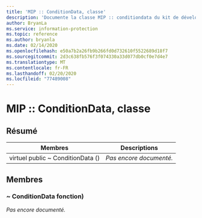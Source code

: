 ```yaml
---
title: 'MIP :: ConditionData, classe'
description: 'Documente la classe MIP :: conditiondata du kit de développement logiciel (SDK) Microsoft Information Protection (MIP).'
author: BryanLa
ms.service: information-protection
ms.topic: reference
ms.author: bryanla
ms.date: 02/14/2020
ms.openlocfilehash: e50a7b2a26fb9b266fd0d732610f5522689d18f7
ms.sourcegitcommit: 2d3c638fb576f3f074330a33d077db0cf0e7d4e7
ms.translationtype: MT
ms.contentlocale: fr-FR
ms.lasthandoff: 02/20/2020
ms.locfileid: "77489008"
---
```

# <a name="class-mipconditiondata"></a>MIP :: ConditionData, classe 
  
## <a name="summary"></a>Résumé
 Membres                        | Descriptions                                
--------------------------------|---------------------------------------------
virtuel public ~ ConditionData ()  | _Pas encore documenté._
  
## <a name="members"></a>Membres
  
### <a name="conditiondata-function"></a>~ ConditionData fonction)
_Pas encore documenté._
